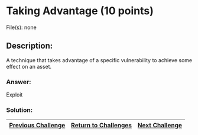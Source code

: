 # Taking Advantage (10 points)

File(s): none

## Description:

A technique that takes advantage of a specific vulnerability to achieve some effect on an asset.

### Answer:

Exploit

### Solution:



| [Previous Challenge](/Challenges/Operate-And-Maintain/4) | [Return to Challenges](/Challenges/../../../#modules) | [Next Challenge](/Challenges/Operate-And-Maintain/6) |
| :------- | :-----: | ------: |